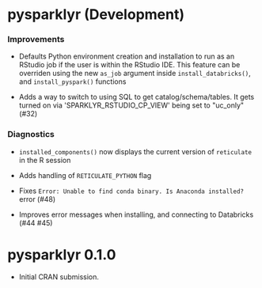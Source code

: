 # pysparklyr (Development)

### Improvements

* Defaults Python environment creation and installation to run as an RStudio
job if the user is within the RStudio IDE. This feature can be overriden
using the new `as_job` argument inside `install_databricks()`, and 
`install_pyspark()` functions

* Adds a way to switch to using SQL to get catalog/schema/tables. It gets
turned on via 'SPARKLYR_RSTUDIO_CP_VIEW' being set to "uc_only" (#32)

### Diagnostics 

* `installed_components()` now displays the current version of `reticulate` in
the R session

* Adds handling of `RETICULATE_PYTHON` flag 

* Fixes `Error: Unable to find conda binary. Is Anaconda installed?` error (#48)

* Improves error messages when installing, and connecting to Databricks (#44 #45)



# pysparklyr 0.1.0

* Initial CRAN submission.
